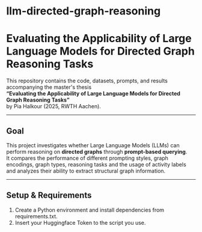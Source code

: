 # llm-directed-graph-reasoning

# Evaluating the Applicability of Large Language Models for Directed Graph Reasoning Tasks
This repository contains the code, datasets, prompts, and results accompanying the master's thesis  
**“Evaluating the Applicability of Large Language Models for Directed Graph Reasoning Tasks”**  
by Pia Halkour (2025, RWTH Aachen).


---

## Goal 

This project investigates whether Large Language Models (LLMs) can perform reasoning on **directed graphs** through **prompt-based querying**.  
It compares the performance of different prompting styles, graph encodings, graph types, reasoning tasks and the usage of activity labels and analyzes their ability to extract structural graph information.

---

## Setup & Requirements

1. Create a Python environment and install dependencies from requirements.txt.
2. Insert your Huggingface Token to the script you use.
